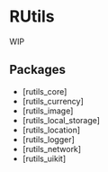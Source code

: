 # RUtils

WIP

## Packages
- [rutils_core]
- [rutils_currency]
- [rutils_image]
- [rutils_local_storage]
- [rutils_location]
- [rutils_logger]
- [rutils_network]
- [rutils_uikit]